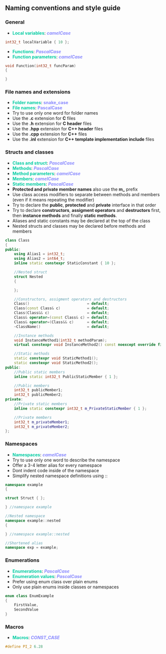 <style>
/*Highlight text*/
hl 
{
    color: #00CCA2;
    font-weight: bold;
}

/*Hightlight case type*/
case-type
{
    color: #8888FF;
    font-weight: bold;
}

</style>
## Naming conventions and style guide
### General
- <hl>**Local variables**</hl>: <case-type>***camelCase***</case-type>
```c++
int32_t localVariable { 10 };
```

- <hl>**Functions**</hl>: <case-type>***PascalCase***</case-type>
- <hl>**Function parameters**</hl>: <case-type>***camelCase***</case-type>
```c++
void Function(int32_t funcParam)
{

}
```

### File names and extensions
* <hl>**Folder names**</hl>: <case-type>snake_case</case-type>
* <hl>**File names**</hl>: <case-type>PascalCase<case-type>
* Try to use only one word for folder names
* Use the **.c** extension for **C** files
* Use the **.h** extension for **C header** files
* Use the **.hpp** extension for **C++ header** files
* Use the **.cpp** extension for **C++** files
* Use the **.inl** extension for **C++ template implementation include** files


### Structs and classes
- <hl>**Class and struct**</hl>: <case-type>***PascalCase***</case-type>
- <hl>**Methods**</hl>: <case-type>***PascalCase***</case-type>
- <hl>**Method parameters**</hl>: <case-type>***camelCase***</case-type>
- <hl>**Members**</hl>: <case-type>***camelCase***</case-type>
- <hl>**Static members**</hl>: <case-type>***PascalCase***</case-type>
- **Protected and private member names** also use the **m_** prefix
- Use class access modifiers to separate between methods and members (even if it means repeating the modifier)
- Try to declare the **public**, **protected** and **private** interface in that order
- Try to declare **constructors**, **assigment operators** and **destructors** first, then **instance methods** and finally **static methods**.
- Aliases and static constants may be declared at the top of the class
- Nested structs and classes may be declared before methods and members

```c++
class Class
{
public:
    using Alias1 = int32_t;
    using Alias2 = int64_t;
    inline static constexpr StaticConstant { 10 };

    //Nested struct
    struct Nested
    {

    };

    //Constructors, assigment operators and destructors
    Class()                          = default;
    Class(const Class& c)            = default;
    Class(Class&& c)                 = default;
    Class& operator=(const Class& c) = default;
    Class& operator=(Class&& c)      = default;
    ~ClassName()                     = default;

    //Instance methods
    void InstanceMethod1(int32_t methodParam);
    virtual constexpr void InstanceMethod2() const noexcept override final;

    //Static methods
    static constexpr void StaticMethod1();
    static constexpr void StaticMethod2();
public:
    //Public static members
    inline static int32_t PublicStaticMember { 1 }; 

    //Public members
    int32_t publicMember1;
    int32_t publicMember2;
private:
    //Private static members
    inline static constexpr int32_t m_PrivateStaticMember { 1 };

    //Private members
    int32_t m_privateMember1;
    int32_t m_privateMember2;
};

```

### Namespaces
- <hl>**Namespaces**</hl>: <case-type>***camelCase***</case-type>
- Try to use only one word to describe the namespace
- Offer a 3-4 letter alias for every namespace
- Dont indent code inside of the namespace
- Simplify nested namespace definitions using ::
```c++
namespace example
{

struct Struct { };

} //namespace example

//Nested namespace
namespace example::nested 
{

} //namespace example::nested

//Shortened alias
namespace exp = example; 
```

### Enumerations
- <hl>**Enumerations**</hl>: <case-type>***PascalCase***</case-type>
- <hl>**Enumeration values**</hl>: <case-type>***PascalCase***</case-type>
- Prefer using enum class over plain enums
- Only use plain enums inside classes or namespaces

```c++
enum class EnumExample
{
    FirstValue,
    SecondValue
}
```

### Macros
- <hl>**Macros**</hl>: <case-type>***CONST_CASE***</case-type>

```c++
#define PI_2 6.28
```


